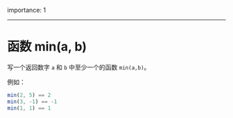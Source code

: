 importance: 1

---

# 函数 min(a, b)

写一个返回数字 `a` 和 `b` 中至少一个的函数 `min(a,b)`。

例如：

```js
min(2, 5) == 2
min(3, -1) == -1
min(1, 1) == 1
```

